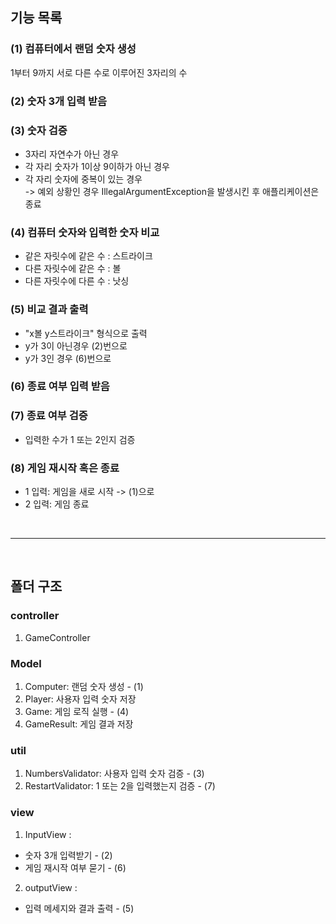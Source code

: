 
## 기능 목록     

### (1) 컴퓨터에서 랜덤 숫자 생성
1부터 9까지 서로 다른 수로 이루어진 3자리의 수

### (2) 숫자 3개 입력 받음       

### (3) 숫자 검증   
* 3자리 자연수가 아닌 경우
* 각 자리 숫자가 1이상 9이하가 아닌 경우
* 각 자리 숫자에 중복이 있는 경우           
-> 예외 상황인 경우 IllegalArgumentException을 발생시킨 후 애플리케이션은 종료

### (4) 컴퓨터 숫자와 입력한 숫자 비교      
* 같은 자릿수에 같은 수 : 스트라이크
* 다른 자릿수에 같은 수 : 볼
* 다른 자릿수에 다른 수 : 낫싱

### (5) 비교 결과 출력 
* "x볼 y스트라이크" 형식으로 출력
* y가 3이 아닌경우 (2)번으로
* y가 3인 경우 (6)번으로

### (6) 종료 여부 입력 받음     

### (7) 종료 여부 검증       
* 입력한 수가 1 또는 2인지 검증

### (8) 게임 재시작 혹은 종료
* 1 입력: 게임을 새로 시작 -> (1)으로
* 2 입력: 게임 종료

<br>

----------------------

<br>

## 폴더 구조

### controller
1. GameController

### Model
1. Computer: 랜덤 숫자 생성  - (1)
2. Player: 사용자 입력 숫자 저장
3. Game: 게임 로직 실행  - (4)
4. GameResult: 게임 결과 저장

### util
1. NumbersValidator: 사용자 입력 숫자 검증 - (3)
2. RestartValidator: 1 또는 2을 입력했는지 검증  - (7)

### view
1. InputView : 
- 숫자 3개 입력받기  - (2)
- 게임 재시작 여부 묻기 - (6)

2. outputView :
- 입력 메세지와 결과 출력  - (5)